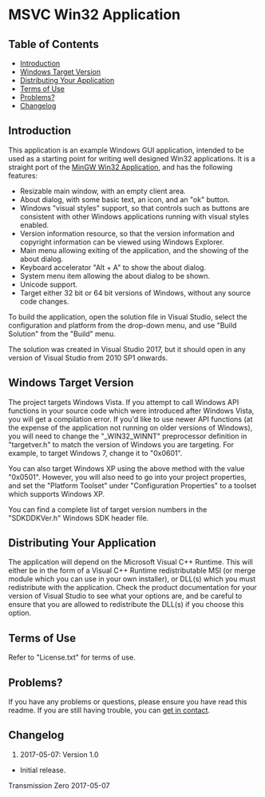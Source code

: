 # MSVC Win32 Application

## Table of Contents

- [Introduction](#introduction)
- [Windows Target Version](#windows-target-version)
- [Distributing Your Application](#distributing-your-application)
- [Terms of Use](#terms-of-use)
- [Problems?](#problems)
- [Changelog](#changelog)

## Introduction

This application is an example Windows GUI application, intended to be used as a starting point for writing well
designed Win32 applications. It is a straight port of the
[MinGW Win32 Application](https://github.com/TransmissionZero/MinGW-Win32-Application), and has the following features:

- Resizable main window, with an empty client area.
- About dialog, with some basic text, an icon, and an "ok" button.
- Windows "visual styles" support, so that controls such as buttons are consistent with other Windows applications
  running with visual styles enabled.
- Version information resource, so that the version information and copyright information can be viewed using Windows
  Explorer.
- Main menu allowing exiting of the application, and the showing of the about dialog.
- Keyboard accelerator "Alt + A" to show the about dialog.
- System menu item allowing the about dialog to be shown.
- Unicode support.
- Target either 32 bit or 64 bit versions of Windows, without any source code changes.

To build the application, open the solution file in Visual Studio, select the configuration and platform from the
drop-down menu, and use "Build Solution" from the "Build" menu.

The solution was created in Visual Studio 2017, but it should open in any version of Visual Studio from 2010 SP1
onwards.

## Windows Target Version

The project targets Windows Vista. If you attempt to call Windows API functions in your source code which were
introduced after Windows Vista, you will get a compilation error. If you'd like to use newer API functions (at the
expense of the application not running on older versions of Windows), you will need to change the "_WIN32_WINNT"
preprocessor definition in "targetver.h" to match the version of Windows you are targeting. For example, to target
Windows 7, change it to "0x0601".

You can also target Windows XP using the above method with the value "0x0501". However, you will also need to go into
your project properties, and set the "Platform Toolset" under "Configuration Properties" to a toolset which supports
Windows XP.

You can find a complete list of target version numbers in the "SDKDDKVer.h" Windows SDK header file.

## Distributing Your Application

The application will depend on the Microsoft Visual C++ Runtime. This will either be in the form of a Visual C++ Runtime
redistributable MSI (or merge module which you can use in your own installer), or DLL(s) which you must redistribute
with the application. Check the product documentation for your version of Visual Studio to see what your options are,
and be careful to ensure that you are allowed to redistribute the DLL(s) if you choose this option.

## Terms of Use

Refer to "License.txt" for terms of use.

## Problems?

If you have any problems or questions, please ensure you have read this readme. If you are still having trouble, you can
[get in contact](http://www.transmissionzero.co.uk/contact/).

## Changelog
1. 2017-05-07: Version 1.0
  - Initial release.

Transmission Zero
2017-05-07
